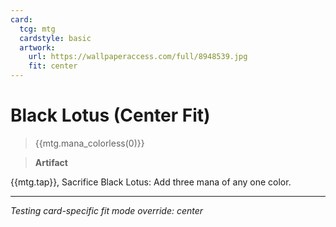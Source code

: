 ```yaml
---
card:
  tcg: mtg
  cardstyle: basic
  artwork:
    url: https://wallpaperaccess.com/full/8948539.jpg
    fit: center
---
```


# Black Lotus (Center Fit)
> {{mtg.mana_colorless(0)}}

> **Artifact**

{{mtg.tap}}, Sacrifice Black Lotus: Add three mana of any one color.

-----
*Testing card-specific fit mode override: center*